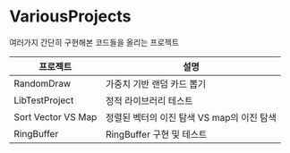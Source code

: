 # VariousProjects
여러가지 간단히 구현해본 코드들을 올리는 프로젝트


프로젝트 | 설명|
---- | ---- | 
RandomDraw | 가중치 기반 랜덤 카드 뽑기| 
LibTestProject | 정적 라이브러리 테스트| 
Sort Vector VS Map | 정렬된 벡터의 이진 탐색 VS map의 이진 탐색| 
RingBuffer| RingBuffer 구현 및 테스트| 
